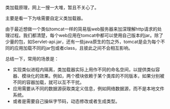 类加载原理，网上一搜一大堆，暂且不关心了。

主要是看一下为啥需要自定义类加载器。

由于最近想做一个类似tomcat一样的简易版web服务器来加深理解http请求的处理过程。我们都清楚，每个web应用在tomcat中都可以使用自己版本的jar。除了少量的包，如Servlet-api.jar，还有一些java原生的包之外，tomcat是会为每个不同的应用加载不同的jar包或者class，且彼此之间不会相互影响。 

总结一下，常用的场景是：

- 实现类似进程内隔离，类加载器实际上用作不同的命名空间，以提供类似容器、模块化的效果。例如，两个模块依赖于某个类库的不同版本，如果分别被不同的容器加载，就可以互不干扰。
- 应用需要从不同的数据源获取类定义信息，例如网络数据源，而不是本地文件系统。
- 或者是需要自己操纵字节码，动态修改或者生成类型。
  
